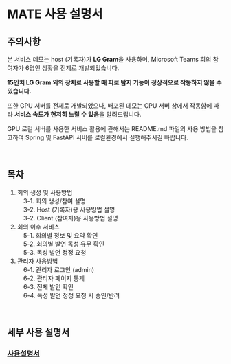 # MATE 사용 설명서

## 주의사항

본 서비스 데모는 host (기록자)가 **LG Gram**을 사용하며, Microsoft Teams 회의 참여자가 6명인 상황을 전제로 개발되었습니다.

**15인치 LG Gram 외의 장치로 사용할 때 피로 탐지 기능이 정상적으로 작동하지 않을 수 있습니다.**

또한 GPU 서버를 전제로 개발되었으나, 배포된 데모는 CPU 서버 상에서 작동함에 따라 **서비스 속도가 현저히 느릴 수 있음**을 알려드립니다.

GPU 로컬 서버를 사용한 서비스 활용에 관해서는 README.md 파일의 사용 방법을 참고하여 Spring 및 FastAPI 서버를 로컬환경에서 실행해주시길 바랍니다.

<br/>

## 목차

1. 회의 생성 및 사용방법<br/>
&emsp;3-1. 회의 생성/참여 설명<br/>
&emsp;3-2. Host (기록자)용 사용방법 설명<br/>
&emsp;3-2. Client (참여자)용 사용방법 설명<br/>
2. 회의 이후 서비스<br/>
&emsp;5-1. 회의별 정보 및 요약 확인<br/>
&emsp;5-2. 회의별 발언 독성 유무 확인<br/>
&emsp;5-3. 독성 발언 정정 요청<br/>
3. 관리자 사용방법<br/>
&emsp;6-1. 관리자 로그인 (admin)<br/>
&emsp;6-2. 관리자 페이지 통계 <br/>
&emsp;6-3. 전체 발언 확인<br/>
&emsp;6-4. 독성 발언 정정 요청 시 승인/반려<br/>
<br/>

## 세부 사용 설명서

### [사용설명서](https://drive.google.com/file/d/1wX6cCy0pcKgoh--xqKA-CEvBfr9fvSxc/view?usp=sharing)
